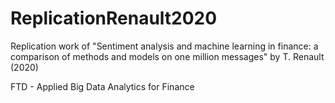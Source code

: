 # ReplicationRenault2020
Replication work of "Sentiment analysis and machine learning in finance: a comparison of methods and models on one million messages" by T. Renault (2020)


FTD - Applied Big Data Analytics for Finance
